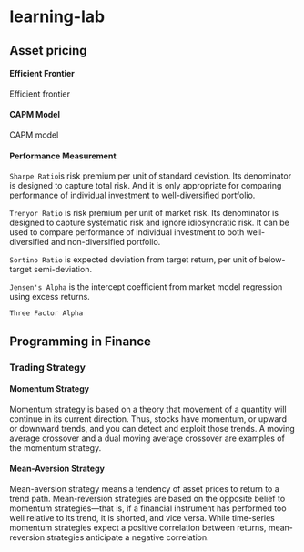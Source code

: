 # learning-lab

## Asset pricing

#### Efficient Frontier

Efficient frontier 

#### CAPM Model

CAPM model

#### Performance Measurement

`Sharpe Ratio`is risk premium per unit of standard devistion. Its denominator is designed to capture total risk. And it is only appropriate for comparing performance of individual investment to well-diversified portfolio.

`Trenyor Ratio` is risk premium per unit of market risk. Its denominator is designed to capture systematic risk and ignore idiosyncratic risk. It can be used to compare performance of individual investment to both well-diversified and non-diversified portfolio.

`Sortino Ratio` is expected deviation from target return, per unit of below-target semi-deviation.

`Jensen's Alpha` is the intercept coefficient from market model regression using excess returns.

`Three Factor Alpha`

## Programming in Finance

### Trading Strategy

#### Momentum Strategy

Momentum strategy is based on a theory that movement of a quantity will continue in its current direction. Thus, stocks have momentum, or upward or downward trends, and you can detect and exploit those trends. A moving average crossover and a dual moving average crossover are examples of the momentum strategy.



#### Mean-Aversion Strategy

Mean-aversion strategy means a tendency of asset prices to return to a trend path. Mean-reversion strategies are based on the opposite belief to momentum strategies—that is, if a financial instrument has performed too well relative to its trend, it is shorted, and vice versa. While time-series momentum strategies expect a positive correlation between returns, mean-reversion strategies anticipate a negative correlation.
